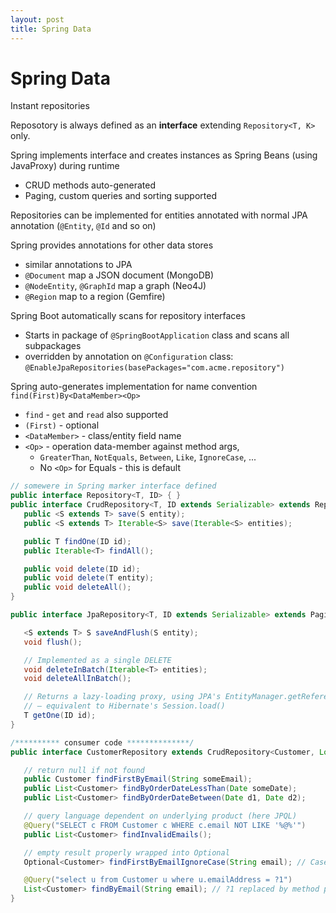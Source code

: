 ```yaml
---
layout: post
title: Spring Data
---
```

# Spring Data

Instant repositories

Reposotory is always defined as an **interface** extending `Repository<T, K>` only.

Spring implements interface and creates instances as Spring Beans (using JavaProxy) during runtime

- CRUD methods auto-generated
- Paging, custom queries and sorting supported

Repositories can be implemented for entities annotated with normal JPA annotation (`@Entity`, `@Id` and so on)

Spring provides annotations for other data stores
 - similar annotations to JPA
 - `@Document` map a JSON document (MongoDB)
 - `@NodeEntity`, `@GraphId` map a graph (Neo4J)
 - `@Region` map to a region (Gemfire)

Spring Boot automatically scans for repository interfaces

- Starts in package of `@SpringBootApplication` class and scans all subpackages
- overridden by annotation on `@Configuration` class: `@EnableJpaRepositories(basePackages="com.acme.repository")`


Spring auto-generates implementation for name convention `find(First)By<DataMember><Op>`

- `find` - `get` and `read` also supported
- `(First)` - optional
- `<DataMember>` - class/entity field name
- `<Op>` - operation data-member against method args,
  - `GreaterThan`, `NotEquals`, `Between`, `Like`, `IgnoreCase`, ...
  - No `<Op>` for Equals - this is default



 ```java
 // somewere in Spring marker interface defined
public interface Repository<T, ID> { }
public interface CrudRepository<T, ID extends Serializable> extends Repository<T, ID> {
    public <S extends T> save(S entity);
    public <S extends T> Iterable<S> save(Iterable<S> entities);

    public T findOne(ID id);
    public Iterable<T> findAll();

    public void delete(ID id);
    public void delete(T entity);
    public void deleteAll();
}

public interface JpaRepository<T, ID extends Serializable> extends PagingAndSortingRepository<T, ID> {

    <S extends T> S saveAndFlush(S entity);
    void flush();

    // Implemented as a single DELETE
    void deleteInBatch(Iterable<T> entities);
    void deleteAllInBatch();

    // Returns a lazy-loading proxy, using JPA's EntityManager.getReference()
    // – equivalent to Hibernate's Session.load()
    T getOne(ID id);
}

/********** consumer code **************/
public interface CustomerRepository extends CrudRepository<Customer, Long> {

    // return null if not found
    public Customer findFirstByEmail(String someEmail);
    public List<Customer> findByOrderDateLessThan(Date someDate);
    public List<Customer> findByOrderDateBetween(Date d1, Date d2);

    // query language dependent on underlying product (here JPQL)
    @Query("SELECT c FROM Customer c WHERE c.email NOT LIKE '%@%'")
    public List<Customer> findInvalidEmails();

    // empty result properly wrapped into Optional
    Optional<Customer> findFirstByEmailIgnoreCase(String email); // Case insensitive search

    @Query("select u from Customer u where u.emailAddress = ?1")
    List<Customer> findByEmail(String email); // ?1 replaced by method param }
}
 ```

 
